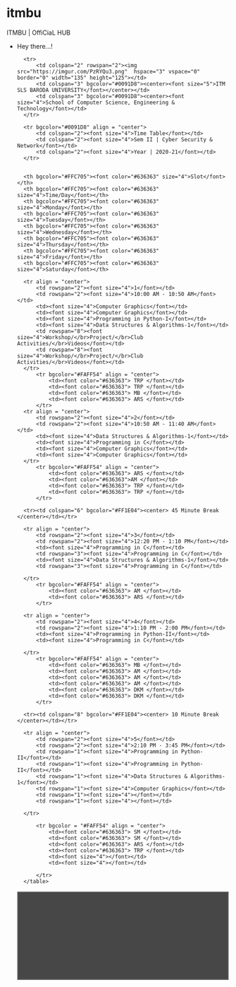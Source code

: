 # itmbu
ITMBU | OffiCiaL HUB

* Hey there...!


    
	<table border="2" align="center" bgcolor="#474747 " bordercolor="#636363" cellpadding="10" cellspacing="10" width="1000" height="200">
		
		<tr>
			<td colspan="2" rowspan="2"><img src="https://imgur.com/PzRYQu3.png"  hspace="3" vspace="0" border="0" width="135" height="125"></td>
			<td colspan="3" bgcolor="#0091D8"><center><font size="5">ITM SLS BARODA UNIVERSITY</font></center></td>
			<td colspan="3" bgcolor="#0091D8"><center><font size="4">School of Computer Science, Engineering & Technology</font></td>
		</tr>
		
		<tr bgcolor="#0091D8" align = "center">
			<td colspan="2"><font size="4">Time Table</font></td>
			<td colspan="2"><font size="4">Sem II | Cyber Security & Network</font></td>
			<td colspan="2"><font size="4">Year | 2020-21</font></td>
		</tr>
		
		
		<th bgcolor="#FFC705"><font color="#636363" size="4">Slot</font></th>
		<th bgcolor="#FFC705"><font color="#636363" size="4">Time/Day</font></th>
		<th bgcolor="#FFC705"><font color="#636363" size="4">Monday</font></th>
		<th bgcolor="#FFC705"><font color="#636363"  size="4">Tuesday</font></th>
		<th bgcolor="#FFC705"><font color="#636363"  size="4">Wednesday</font></th>
		<th bgcolor="#FFC705"><font color="#636363"  size="4">Thursday</font></th>
		<th bgcolor="#FFC705"><font color="#636363"  size="4">Friday</font></th>
		<th bgcolor="#FFC705"><font color="#636363"  size="4">Saturday</font></th>
		
		<tr align = "center">
			<td rowspan="2"><font size="4">1</font></td>
			<td rowspan="2"><font size="4">10:00 AM - 10:50 AM</font></td>
			<td><font size="4">Computer Graphics</font></td>
			<td><font size="4">Computer Graphics</font></td>
			<td><font size="4">Programming in Python-I</font></td>
			<td><font size="4">Data Structures & Algorithms-1</font></td>
			<td rowspan="8"><font size="4">Workshop/</br>Project/</br>Club Activities/</br>Videos</font></td>
			<td rowspan="8"><font size="4">Workshop/</br>Project/</br>Club Activities/</br>Videos</font></td>
		</tr>
			<tr bgcolor="#FAFF54" align = "center">
				<td><font color="#636363"> TRP </font></td>
				<td><font color="#636363"> TRP </font></td>
				<td><font color="#636363"> MB </font></td>
				<td><font color="#636363"> ARS </font></td>
			</tr>
		<tr align = "center">
			<td rowspan="2"><font size="4">2</font></td>
			<td rowspan="2"><font size="4">10:50 AM - 11:40 AM</font></td>
			<td><font size="4">Data Structures & Algorithms-1</font></td>
			<td><font size="4">Programming in C</font></td>
			<td><font size="4">Computer Graphics</font></td>
			<td><font size="4">Computer Graphics</font></td>
		</tr>
			<tr bgcolor="#FAFF54" align = "center">
				<td><font color="#636363"> ARS </font></td>
				<td><font color="#636363">AM </font></td>
				<td><font color="#636363"> TRP </font></td>
				<td><font color="#636363"> TRP </font></td>
			</tr>
			
		<tr><td colspan="6" bgcolor="#FF1E04"><center> 45 Minute Break </center></td></tr>	
		
		<tr align = "center">
			<td rowspan="2"><font size="4">3</font></td>
			<td rowspan="2"><font size="4">12:20 PM - 1:10 PM</font></td>
			<td><font size="4">Programming in C</font></td>
			<td rowspan="3"><font size="4">Programming in C</font></td>
			<td><font size="4">Data Structures & Algorithms-1</font></td>
			<td rowspan="3"><font size="4">Programming in C</font></td>
			
		</tr>
			<tr bgcolor="#FAFF54" align = "center">
				<td><font color="#636363"> AM </font></td>
				<td><font color="#636363"> ARS </font></td>
			</tr>
			
		<tr align = "center">
			<td rowspan="2"><font size="4">4</font></td>
			<td rowspan="2"><font size="4">1:10 PM - 2:00 PM</font></td>
			<td><font size="4">Programming in Python-II</font></td>
			<td><font size="4">Programming in C</font></td>
			
		</tr>
			<tr bgcolor="#FAFF54" align = "center">
				<td><font color="#636363"> MB </font></td>
				<td><font color="#636363"> AM </font></td>
				<td><font color="#636363"> AM </font></td>
				<td><font color="#636363"> AM </font></td>
				<td><font color="#636363"> DKM </font></td>
				<td><font color="#636363"> DKM </font></td>
			</tr>
			
		<tr><td colspan="8" bgcolor="#FF1E04"><center> 10 Minute Break </center></td></tr>
		
		<tr align = "center">
			<td rowspan="2"><font size="4">5</font></td>
			<td rowspan="2"><font size="4">2:10 PM - 3:45 PM</font></td>
			<td rowspan="1"><font size="4">Programming in Python-II</font></td>
			<td rowspan="1"><font size="4">Programming in Python-II</font></td>
			<td rowspan="1"><font size="4">Data Structures & Algorithms-1</font></td>
			<td rowspan="1"><font size="4">Computer Graphics</font></td>
			<td rowspan="1"><font size="4"></font></td>
			<td rowspan="1"><font size="4"></font></td>
			
		</tr>
		
			<tr bgcolor = "#FAFF54" align = "center">
				<td><font color="#636363"> SM </font></td>
				<td><font color="#636363"> SM </font></td>
				<td><font color="#636363"> ARS </font></td>
				<td><font color="#636363"> TRP </font></td>
				<td><font size="4"></font></td>
				<td><font size="4"></font></td>
				
			</tr>
		</table>
